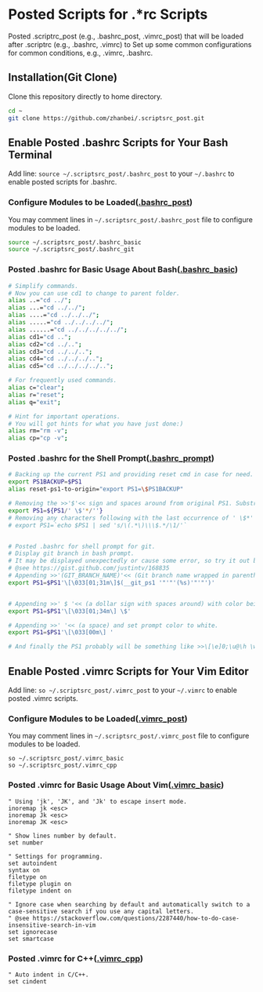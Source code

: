# Posted Scripts for .\*rc Scripts

<!-- > Created by Fisher at 14:49 on 2017-03-21. -->

Posted .scriptrc_post (e.g., .bashrc_post, .vimrc_post) that will be loaded after .scriptrc (e.g., .bashrc, .vimrc) to Set up some common configurations for common conditions, e.g., .vimrc, .bashrc.

## Installation(Git Clone)

Clone this repository directly to home directory.

```bash
cd ~
git clone https://github.com/zhanbei/.scriptsrc_post.git
```

## Enable Posted .bashrc Scripts for Your Bash Terminal

Add line: `source ~/.scriptsrc_post/.bashrc_post` to your `~/.bashrc` to enable posted scripts for .bashrc.

### Configure Modules to be Loaded([.bashrc_post](.bashrc_post))

You may comment lines in `~/.scriptsrc_post/.bashrc_post` file to configure modules to be loaded.

```bash
source ~/.scriptsrc_post/.bashrc_basic
source ~/.scriptsrc_post/.bashrc_git
```

### Posted .bashrc for Basic Usage About Bash([.bashrc_basic](.bashrc_basic))

```bash
# Simplify commands.
# Now you can use cd1 to change to parent folder.
alias ..="cd ../";
alias ...="cd ../../";
alias ....="cd ../../../";
alias .....="cd ../../../../";
alias ......="cd ../../../../../";
alias cd1="cd ..";
alias cd2="cd ../..";
alias cd3="cd ../../..";
alias cd4="cd ../../../..";
alias cd5="cd ../../../../..";

# For frequently used commands.
alias c="clear";
alias r="reset";
alias q="exit";

# Hint for important operations. 
# You will got hints for what you have just done:)
alias rm="rm -v";
alias cp="cp -v";
```

### Posted .bashrc for the Shell Prompt([.bashrc_prompt](.bashrc_prompt))

```bash
# Backing up the current PS1 and providing reset cmd in case for need.
export PS1BACKUP=$PS1
alias reset-ps1-to-origin="export PS1=\$PS1BACKUP"

# Removing the >>'$'<< sign and spaces around from original PS1. Substring matches the pattern >>' \$*'<< will be removed.
export PS1=${PS1/' \$'*/''}
# Removing any characters following with the last occurrence of ' \$*' in $PS1.
# export PS1=`echo $PS1 | sed 's/\(.*\)\\\$.*/\1/'`


# Posted .bashrc for shell prompt for git.
# Display git branch in bash prompt.
# It may be displayed unexpectedly or cause some error, so try it out by yourself; (it's fun :).
# @see https://gist.github.com/justintv/168835
# Appending >>'(GIT_BRANCH_NAME)'<< (Git branch name wrapped in parentheses/round-brackets) with a color of blue.
export PS1=$PS1'\[\033[01;31m\]$(__git_ps1 '"'"'(%s)'"'"')'


# Appending >>' $ '<< (a dollar sign with spaces around) with color being set as red.
export PS1=$PS1'\[\033[01;34m\] \$'

# Appending >>' '<< (a space) and set prompt color to white.
export PS1=$PS1'\[\033[00m\] '

# And finally the PS1 probably will be something like >>\[\e]0;\u@\h \w\a\]${debian_chroot:+($debian_chroot)}\[\033[01;32m\]\u@\h\[\033[00m\] \[\033[01;34m\]\w\[\033[01;31m\]$(__git_ps1 '(%s)')\[\033[01;34m\] \$\[\033[00m\]<<
```

## Enable Posted .vimrc Scripts for Your Vim Editor

Add line: `so ~/.scriptsrc_post/.vimrc_post` to your `~/.vimrc` to enable posted .vimrc scripts.

### Configure Modules to be Loaded([.vimrc_post](.vimrc_post))

You may comment lines in `~/.scriptsrc_post/.vimrc_post` file to configure modules to be loaded.

```vim
so ~/.scriptsrc_post/.vimrc_basic
so ~/.scriptsrc_post/.vimrc_cpp
```

### Posted .vimrc for Basic Usage About Vim([.vimrc_basic](.vimrc_basic))


```vim
" Using 'jk', 'JK', and 'Jk' to escape insert mode.
inoremap jk <esc>
inoremap Jk <esc>
inoremap JK <esc>

" Show lines number by default.
set number

" Settings for programming.
set autoindent
syntax on
filetype on
filetype plugin on
filetype indent on

" Ignore case when searching by default and automatically switch to a case-sensitive search if you use any capital letters.
" @see https://stackoverflow.com/questions/2287440/how-to-do-case-insensitive-search-in-vim
set ignorecase
set smartcase
```

### Posted .vimrc for C++([.vimrc_cpp](.vimrc_cpp))

```vim
" Auto indent in C/C++.
set cindent
```

